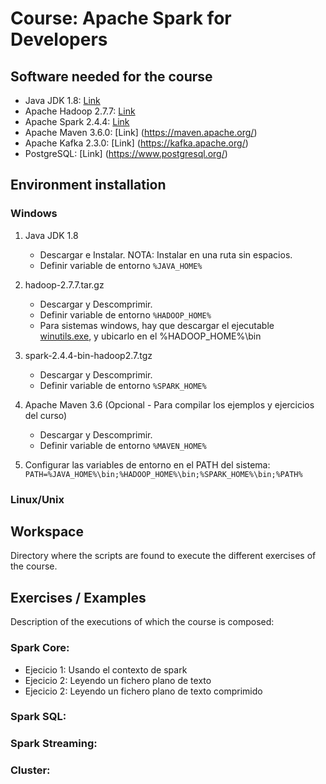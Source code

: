 
# Course: Apache Spark for Developers


## Software needed for the course
- Java JDK 1.8: [Link](https://www.oracle.com/technetwork/java/javase/downloads/java-archive-javase8-2177648.html)
- Apache Hadoop 2.7.7: [Link](https://hadoop.apache.org/)
- Apache Spark 2.4.4: [Link](https://spark.apache.org/)
- Apache Maven 3.6.0: [Link] (https://maven.apache.org/)
- Apache Kafka 2.3.0: [Link] (https://kafka.apache.org/)
- PostgreSQL: [Link] (https://www.postgresql.org/)

## Environment installation

### Windows

1. Java JDK 1.8
	* Descargar e Instalar. NOTA: Instalar en una ruta sin espacios.
	* Definir variable de entorno `%JAVA_HOME%`
	
2. hadoop-2.7.7.tar.gz
	* Descargar y Descomprimir.
	* Definir variable de entorno `%HADOOP_HOME%`
	* Para sistemas windows, hay que descargar el ejecutable [winutils.exe](https://github.com/steveloughran/winutils), y ubicarlo en el %HADOOP_HOME%\bin

3. spark-2.4.4-bin-hadoop2.7.tgz
	* Descargar y Descomprimir.
	* Definir variable de entorno `%SPARK_HOME%`
	
4. Apache Maven 3.6	(Opcional - Para compilar los ejemplos y ejercicios del curso)
	* Descargar y Descomprimir.
	* Definir variable de entorno `%MAVEN_HOME%`

5. Configurar las variables de entorno en el PATH del sistema: `PATH=%JAVA_HOME%\bin;%HADOOP_HOME%\bin;%SPARK_HOME%\bin;%PATH%`

### Linux/Unix

<PENDIENTE>

## Workspace
Directory where the scripts are found to execute the different exercises of the course.

## Exercises / Examples
Description of the executions of which the course is composed:

### Spark Core:
- Ejecicio 1: Usando el contexto de spark
- Ejecicio 2: Leyendo un fichero plano de texto
- Ejecicio 2: Leyendo un fichero plano de texto comprimido

### Spark SQL:

### Spark Streaming:

### Cluster: